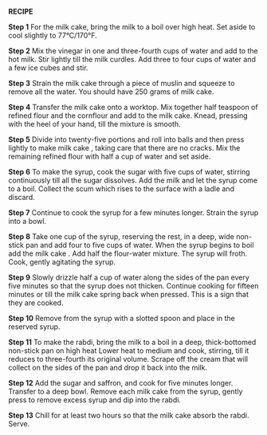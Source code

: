 **RECIPE**

**Step 1**
For the milk cake, bring the milk to a boil over high heat. Set aside to cool slightly to 77°C/170°F. 

**Step 2**
Mix the vinegar in one and three-fourth cups of water and add to the hot milk. Stir lightly till the milk curdles. Add three to four cups of water and a few ice cubes and stir.

**Step 3**
Strain the  milk cake through a piece of muslin and squeeze to remove all the water. You should have 250 grams of  milk cake.

**Step 4**
Transfer the  milk cake onto a worktop. Mix together half teaspoon of refined flour and the cornflour and add to the  milk cake. Knead, pressing with the heel of your hand, till the mixture is smooth. 

**Step 5**
Divide into twenty-five portions and roll into balls and then press lightly to make milk cake , taking care that there are no cracks. Mix the remaining refined flour with half a cup of water and set aside.

**Step 6**
To make the syrup, cook the sugar with five cups of water, stirring continuously till all the sugar dissolves. Add the milk and let the syrup come to a boil. Collect the scum which rises to the surface with a ladle and discard.

**Step 7**
Continue to cook the syrup for a few minutes longer. Strain the syrup into a bowl.

**Step 8**
Take one cup of the syrup, reserving the rest, in a deep, wide non-stick pan and add four to five cups of water. When the syrup begins to boil add the  milk cake . Add half the flour-water mixture. The syrup will froth. Cook, gently agitating the syrup.

**Step 9**
Slowly drizzle half a cup of water along the sides of the pan every five minutes so that the syrup does not thicken. Continue cooking for fifteen minutes or till the  milk cake spring back when pressed. This is a sign that they are cooked.

**Step 10**
Remove from the syrup with a slotted spoon and place in the reserved syrup. 

**Step 11**
To make the rabdi, bring the milk to a boil in a deep, thick-bottomed non-stick pan on high heat Lower heat to medium and cook, stirring, till it reduces to three-fourth its original volume. Scrape off the cream that will collect on the sides of the pan and drop it back into the milk.

**Step 12**
Add the sugar and saffron, and cook for five minutes longer. Transfer to a deep bowl. Remove each  milk cake  from the syrup, gently press to remove excess syrup and dip into the rabdi.

**Step 13**
Chill for at least two hours so that the  milk cake  absorb the rabdi. Serve.